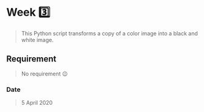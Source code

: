 # Week 3️⃣

> This Python script transforms a copy of a color image into a black and white image.

## Requirement

> No requirement 😉

### Date

> 5 April 2020
